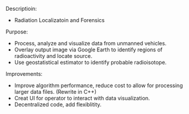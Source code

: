 Descriptioin:
- Radiation Localizatoin and Forensics

Purpose:
- Process, analyze and visualize data from unmanned vehicles.
- Overlay output image via Google Earth to identify regions of radioactivity and locate source.
- Use geostatistical estimator to identify probable radioisotope.

Improvements:
- Improve algorithm performance, reduce cost to allow for processing larger data files. (Rewrite in C++)
- Creat UI for operator to interact with data visualization.
- Decentralized code, add flexiblitity. 
